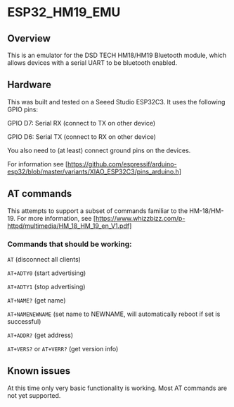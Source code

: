 # ESP32_HM19_EMU

## Overview
This is an emulator for the DSD TECH HM18/HM19 Bluetooth module, which allows devices with a serial UART to be bluetooth enabled.

## Hardware
This was built and tested on a Seeed Studio ESP32C3.  It uses the following GPIO pins:

GPIO D7: Serial RX (connect to TX on other device)

GPIO D6: Serial TX (connect to RX on other device)

You also need to (at least) connect ground pins on the devices.

For information see [https://github.com/espressif/arduino-esp32/blob/master/variants/XIAO_ESP32C3/pins_arduino.h]


## AT commands

This attempts to support a subset of commands familiar to the HM-18/HM-19. For more information, see [https://www.whizzbizz.com/p-httpd/multimedia/HM_18_HM_19_en_V1.pdf]

###  Commands that should be working:
`AT` (disconnect all clients)

`AT+ADTY0` (start advertising)

`AT+ADTY1` (stop advertising)

`AT+NAME?` (get name)

`AT+NAMENEWNAME` (set name to NEWNAME, will automatically reboot if set is successful)

`AT+ADDR?` (get address)

`AT+VERS?` or `AT+VERR?` (get version info)


## Known issues
At this time only very basic functionality is working. Most AT commands are not yet supported. 
